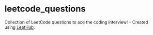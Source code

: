 # leetcode_questions
Collection of LeetCode questions to ace the coding interview! - Created using [LeetHub](https://github.com/QasimWani/LeetHub).
